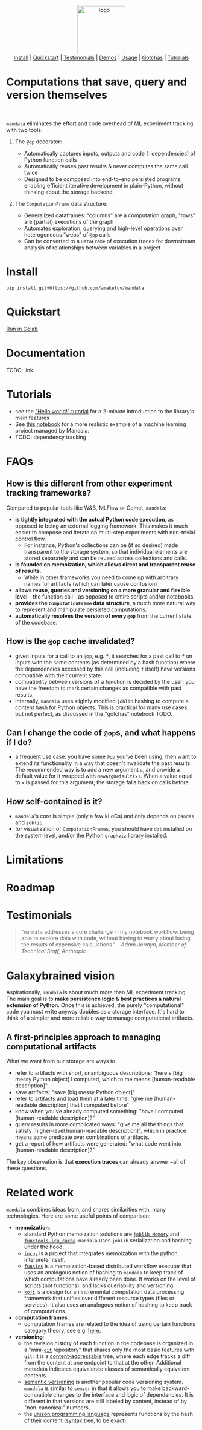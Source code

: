 <div align="center">
  <br>
    <img src="../../assets/logo-no-background.png" height=128 alt="logo" align="center">
  <br>
<a href="#install">Install</a> |
<a href="#quickstart">Quickstart</a> |
<a href="#testimonials">Testimonials</a> |
<a href="#video-walkthroughs">Demos</a> |
<a href="#basic-usage">Usage</a> |
<a href="#other-gotchas">Gotchas</a> |
<a href="#tutorials">Tutorials</a>
</div>

# Computations that save, query and version themselves

<br>

`mandala` eliminates the effort and code overhead of ML experiment tracking with
two tools:

1. The `@op` decorator:
    - Automatically captures inputs, outputs and code (+dependencies) of Python function calls
    - Automatically reuses past results & never computes the same call twice
    - Designed to be composed into end-to-end persisted programs, enabling
    efficient iterative development in plain-Python, without thinking about the
    storage backend.

2. The `ComputationFrame` data structure:
    - Generalized dataframes: "columns" are a computation graph, "rows" are
    (partial) executions of the graph
    - Automates exploration, querying and high-level operations over
    heterogeneous "webs" of `@op` calls
    - Can be converted to a `DataFrame` of execution traces for downstream
    analysis of relationships between variables in a project

# Install
```
pip install git+https://github.com/amakelov/mandala
```

# Quickstart

[Run in Colab](https://colab.research.google.com/github/amakelov/mandala/blob/master/mandala/_next/tutorials/hello.ipynb)

# Documentation
TODO: link

# Tutorials 
- see the ["Hello world!"
  tutorial](https://github.com/amakelov/mandala/blob/master/tutorials/00_hello.ipynb)
  for a 2-minute introduction to the library's main features
- See [this notebook](https://github.com/amakelov/mandala/blob/master/tutorials/01_random_forest.ipynb)
for a more realistic example of a machine learning project managed by Mandala.
- TODO: dependency tracking

# FAQs

## How is this different from other experiment tracking frameworks?
Compared to popular tools like W&B, MLFlow or Comet, `mandala`:
- **is tightly integrated with the actual Python code execution**, as
opposed to being an external logging framework. This makes it much easier to
compose and iterate on multi-step experiments with non-trivial control flow.
    - For instance, Python's collections can be (if so desired) made
    transparent to the storage system, so that individual elements are
    stored separately and can be reused across collections and calls.
- **is founded on memoization, which allows direct and transparent reuse of
results**. 
    - While in other frameworks you need to come up with arbitrary names
for artifacts (which can later cause confusion)
- **allows reuse, queries and versioning on a more granular and flexible
level** - the function call - as opposed to entire scripts and/or notebooks.
- **provides the `ComputationFrame` data structure**, a much more natural way to
represent and manipulate persisted computations.
- **automatically resolves the version of every `@op`** from the current state
of the codebase.

## How is the `@op` cache invalidated?
- given inputs for a call to an `@op`, e.g. `f`, it searches for a past call
to `f` on inputs with the same contents (as determined by a hash function) where the dependencies accessed by this call (including `f`
itself) have versions compatible with their current state.
- compatibility between versions of a function is decided by the user: you
have the freedom to mark certain changes as compatible with past results.
- internally, `mandala` uses slightly modified `joblib` hashing to compute a
content hash for Python objects. This is practical for many use cases, but
not perfect, as discussed in the "gotchas" notebook TODO.

## Can I change the code of `@op`s, and what happens if I do?
- a frequent use case: you have some `@op` you've been using, then want to
extend its functionality in a way that doesn't invalidate the past results.
The recommended way is to add a new argument `a`, and provide a default
value for it wrapped with `NewArgDefault(x)`. When a value equal to `x` is
passed for this argument, the storage falls back on calls before 

## How self-contained is it?
- `mandala`'s core is simple (only a few kLoCs) and only depends on `pandas`
and `joblib`. 
- for visualization of `ComputationFrame`s, you should have `dot` installed
on the system level, and/or the Python `graphviz` library installed.

# Limitations

# Roadmap

# Testimonials

> "`mandala` addresses a core challenge in my notebook workflow: being able to
> explore data with code, without having to worry about losing the results of
> expensive calculations." - *Adam Jermyn, Member of Technical Staff, Anthropic*

# Galaxybrained vision
Aspirationally, `mandala` is about much more than ML experiment tracking. The
main goal is to **make persistence logic & best practices a natural extension of Python**.
Once this is achieved, the purely "computational" code you must write anyway
doubles as a storage interface. It's hard to think of a simpler and more
reliable way to manage computational artifacts.

## A first-principles approach to managing computational artifacts
What we want from our storage are ways to
- refer to artifacts with short, unambiguous descriptions: "here's [big messy Python object] I computed, which to me
means [human-readable description]"
- save artifacts: "save [big messy Python object]"
- refer to artifacts and load them at a later time: "give me [human-readable description] that I computed before"
- know when you've already computed something: "have I computed [human-readable description]?"
- query results in more complicated ways: "give me all the things that satisfy
[higher-level human-readable description]", which in practice means some
predicate over combinations of artifacts.
- get a report of how artifacts were generated: "what code went into [human-readable description]?"

The key observation is that **execution traces** can already answer ~all of
these questions.

# Related work
`mandala` combines ideas from, and shares similarities with, many technologies.
Here are some useful points of comparison:
- **memoization**: 
  - standard Python memoization solutions are [`joblib.Memory`](https://joblib.readthedocs.io/en/latest/generated/joblib.Memory.html)
  and
  [`functools.lru_cache`](https://docs.python.org/3/library/functools.html#functools.lru_cache).
  `mandala` uses `joblib` serialization and hashing under the hood.
  - [`incpy`](https://github.com/pajju/IncPy) is a project that integrates
    memoization with the python interpreter itself. 
  - [`funsies`](https://github.com/aspuru-guzik-group/funsies) is a
    memoization-based distributed workflow executor that uses an analogous notion
    of hashing to `mandala` to keep track of which computations have already been done. It
    works on the level of scripts (not functions), and lacks queriability and
    versioning.
  - [`koji`](https://arxiv.org/abs/1901.01908) is a design for an incremental
    computation data processing framework that unifies over different resource
    types (files or services). It also uses an analogous notion of hashing to
    keep track of computations. 
- **computation frames**:
  - computation frames are related to the idea of using certain functions   category theory, see e.g.
    [here](https://blog.algebraicjulia.org/post/2020/12/cset-conjunctive-queries/). 
- **versioning**:
  - the revision history of each function in the codebase is organized in a "mini-[`git`](https://git-scm.com/) repository" that shares only the most basic
    features with `git`: it is a
    [content-addressable](https://en.wikipedia.org/wiki/Content-addressable_storage)
    tree, where each edge tracks a diff from the content at one endpoint to that
    at the other. Additional metadata indicates equivalence classes of
    semantically equivalent contents.
  - [semantic versioning](https://semver.org/) is another popular code
    versioning system. `mandala` is similar to `semver` in that it allows you to
    make backward-compatible changes to the interface and logic of dependencies.
    It is different in that versions are still labeled by content, instead of by
    "non-canonical" numbers.
  - the [unison programming language](https://www.unison-lang.org/learn/the-big-idea/) represents
    functions by the hash of their content (syntax tree, to be exact).
